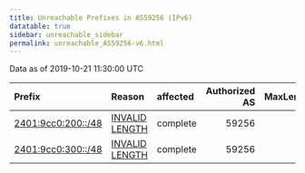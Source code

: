 ```yaml
---
title: Unreachable Prefixes in AS59256 (IPv6)
datatable: true
sidebar: unreachable_sidebar
permalink: unreachable_AS59256-v6.html
---
```


Data as of 2019-10-21 11:30:00 UTC


<div class="datatable-begin"></div>

| Prefix                                                         | Reason                                                                                                       | affected   |   Authorized AS |   MaxLength | Anchor                                       |   unreachable /48s |
|:---------------------------------------------------------------|:-------------------------------------------------------------------------------------------------------------|:-----------|----------------:|------------:|:---------------------------------------------|-------------------:|
| [2401:9cc0:200::/48](https://stat.ripe.net/2401:9cc0:200::/48) | [INVALID LENGTH](https://rpki-validator.ripe.net/announcement-preview?asn=AS59256&prefix=2401:9cc0:200::/48) | complete   |           59256 |          32 | [APNIC](unreachable_APNIC_RPKI_Root-v6.html) |                  1 |
| [2401:9cc0:300::/48](https://stat.ripe.net/2401:9cc0:300::/48) | [INVALID LENGTH](https://rpki-validator.ripe.net/announcement-preview?asn=AS59256&prefix=2401:9cc0:300::/48) | complete   |           59256 |          32 | [APNIC](unreachable_APNIC_RPKI_Root-v6.html) |                  1 |

<div class="datatable-end"></div>